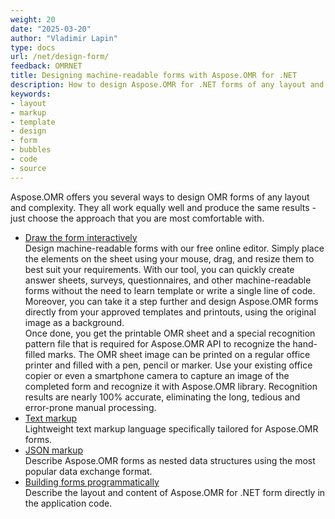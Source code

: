 ```yaml
---
weight: 20
date: "2025-03-20"
author: "Vladimir Lapin"
type: docs
url: /net/design-form/
feedback: OMRNET
title: Designing machine-readable forms with Aspose.OMR for .NET
description: How to design Aspose.OMR for .NET forms of any layout and complexity with specialized markup languages or programmatically.
keywords:
- layout
- markup
- template
- design
- form
- bubbles
- code
- source
---
```


Aspose.OMR offers you several ways to design OMR forms of any layout and complexity. They all work equally well and produce the same results - just choose the approach that you are most comfortable with.

- [Draw the form interactively](https://products.aspose.app/omr/omr-sheet-designer)  
  Design machine-readable forms with our free online editor. Simply place the elements on the sheet using your mouse, drag, and resize them to best suit your requirements. With our tool, you can quickly create answer sheets, surveys, questionnaires, and other machine-readable forms without the need to learn template or write a single line of code. Moreover, you can take it a step further and design Aspose.OMR forms directly from your approved templates and printouts, using the original image as a background.  
  Once done, you get the printable OMR sheet and a special recognition pattern file that is required for Aspose.OMR API to recognize the hand-filled marks. The OMR sheet image can be printed on a regular office printer and filled with a pen, pencil or marker. Use your existing office copier or even a smartphone camera to capture an image of the completed form and recognize it with Aspose.OMR library. Recognition results are nearly 100% accurate, eliminating the long, tedious and error-prone manual processing.
- [Text markup](/omr/net/txt-markup/)  
  Lightweight text markup language specifically tailored for Aspose.OMR forms.
- [JSON markup](/omr/net/json-markup/)  
  Describe Aspose.OMR forms as nested data structures using the most popular data exchange format.
- [Building forms programmatically](/omr/net/programmatic-forms/)  
  Describe the layout and content of Aspose.OMR for .NET form directly in the application code.
